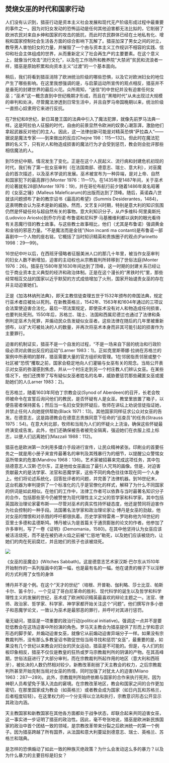  

## 焚烧女巫的时代和国家行动

人们没有认识到，猎巫行动是资本主义社会发展和现代无产阶级形成过程中最重要的事件之一。因为对妇女发动的恐怖运动是任何其他迫害都无法比拟的，它削弱了欧洲农民对来自乡绅和国家的攻击的抵抗，而此时农民群体已经在土地私有化、增税和国家控制社会生活各方面的综合影响下瓦解了。猎巫加深了男女之间的对立，教导男人害怕妇女的力量，并摧毁了一个由与资本主义工作规训不相容的实践、信仰和社会主体组成的世界，从而重新定义了社会再生产的主要要素。在这个意义上，就像当代攻击“流行文化”，以及在工作场所和教养院“大禁闭”贫民和流浪者一样，猎巫是原始积累和向资本主义“过渡”的一个基本面向。

稍后，我们将看到猎巫消除了欧洲统治阶级的哪些恐惧，以及它对欧洲妇女的地位产生了哪些影响。在这里我想强调的是，与启蒙运动所宣传的观点相反，猎巫并不是垂死的封建世界的最后火花。众所周知，“迷信”的中世纪并没有迫害任何女巫；“巫术”这一概念直到中世纪晚期才形成，而且在“黑暗时代”从未出现过大规模的审判和处决，尽管魔法渗透到日常生活中，并且自罗马帝国晚期以来，统治阶级一直担心奴隶用它来进行反抗。![自罗马帝国晚期以来，魔法一直被统治阶级视为奴隶意识形态的一部分和不服从的工具而受到怀疑。皮埃尔·多克斯引用了罗马共和国晚期农学家科卢梅拉(Columella)的《农业论》(De re rustica)。他本人也引用了加图的话，大意是要控制对占星师、占卜师和巫师的亲近程度，因为这对奴隶有危险的影响。科卢梅拉建议管事“在没有主人命令的情况下，不得进行祭祀活动。他不应接受占卜师或魔法师，这些人利用人们的迷信将他们引入犯罪……他应避开熟悉的占卜僧和术士，这两种人用毫无根据的迷信的毒药感染无知的灵魂”（引自Dockes 1982：213）。](data:image/gif;base64,iVBORw0KGgoAAAANSUhEUgAAAAEAAAABCAYAAAAfFcSJAAAADUlEQVQImWNgYGBgAAAABQABh6FO1AAAAABJRU5ErkJggg==)

在7世纪和8世纪，新日耳曼王国的法典中引入了魔法犯罪，就像先前罗马法典一样。这是阿拉伯人征服的时代，自由的前景显然令欧洲的奴隶心潮澎湃，激励他们拿起武器反对他们的主人。![多克斯引用了让·博丹的《国家六论》(Les Six Livres de la Republique，1576)中的以下节选：“阿拉伯人的力量只以这种方式（通过给予或承诺给予奴隶自由）而增长。因为梅赫梅特的副官之一霍马尔上尉一答应给跟随他的奴隶自由，他就吸引了这么多的奴隶，以至于在几年内他们就成为整个东方的领主。关于自由和奴隶征服的传闻激起了欧洲奴隶的热情，于是他们拿起了武器，首先是在781年的西班牙，后来是在查理大帝和路易一世时期的这个王国，从当时颁布的反对奴隶间起誓发动阴谋的法令中可以看出……这场大火一下子在德意志爆发了，奴隶拿起武器，撼动了王公贵族和城市的财产，甚至日耳曼人的国王路易也被迫集结所有的力量来击溃他们。这一点点迫使基督教徒放松了奴役，并释放了奴隶，只有某些徭役除外……”（引自Dockes 1982：237）](data:image/gif;base64,iVBORw0KGgoAAAANSUhEUgAAAAEAAAABCAYAAAAfFcSJAAAADUlEQVQImWNgYGBgAAAABQABh6FO1AAAAABJRU5ErkJggg==)因此，这一法律创新可能是对精英恐惧“萨拉森人”——据说是魔法专家——到来做出的反应(Chejne 198：115—132)。但此时在魔法犯罪的名义下，只有对人和物造成损害的魔法行为才会受到惩罚，教会则会批评那些相信魔法的人。![《教皇教规》（Canon Episcopi，10世纪）被认为是记录教会对魔法信仰持宽容态度的最重要文本。它将那些相信恶魔和夜晚飞行的人称为“异教徒”，认为这种“幻觉”是恶魔的产物(Russell 1972：76—77)。然而，埃里克·米德尔福特通过研究德意志西南部的猎巫，反驳了中世纪教会对巫术持怀疑和宽容态度的观点。他特别批评了对《教皇教规》的解读，认为它真正表达的意思与它所写的内容相反。也就是说，我们不应该因为《教皇教规》的作者攻击了对魔法的信仰而得出结论说，教会纵容了魔法实践。根据米德尔福特的说法，《教皇教规》的立场与教会在18世纪之前的立场相同。教会谴责人们相信魔法是可能发生的观念，认为将神力归于女巫和魔鬼是摩尼教的异端。然而，它坚持认为那些实施魔法的人受到了应有的惩罚，因为他们怀有恶念并与魔鬼结盟。(Midelfort 1975：16—19)米德尔福特强调，即使在16世纪的德意志，神职人员也坚持没有必要相信魔鬼的力量。但他指出：(1)大多数审判都是由世俗当局煽动和管理的，他们并不关心神学上的争论；(2)在神职人员中也是如此，“恶念”和“恶行”之间的区别没有什么实际效果，因为归根结底许多神职人员建议对女巫处以死刑。](data:image/gif;base64,iVBORw0KGgoAAAANSUhEUgAAAAEAAAABCAYAAAAfFcSJAAAADUlEQVQImWNgYGBgAAAABQABh6FO1AAAAABJRU5ErkJggg==)

到15世纪中期，情况发生了变化。正是在这个人民起义、流行病和封建危机初现的时代，我们有了第一批女巫审判（在法国南部、德意志、瑞士、意大利），对巫魔会的首次描述![Monter (1976), 18. 巫魔会首次出现在中世纪文献中是在15世纪中期。罗塞尔·霍普·罗宾斯(Rossell Hope Robbins)写道：对于早期的恶魔学家约翰内斯·尼德尔(Johannes Nieder，1435)来说，巫魔会是未知的，但匿名的法国小册子《加扎拉的错误》(Errores Gazariarum，1459)对“巫魔会”有详细的描述。尼古拉斯·贾奎尔(Nicholas Jaquier)大约在1458年使用了实际的“巫魔会”一词，尽管他的叙述很粗略；“巫魔会”也出现在1460年里昂的女巫检控报告中……到16世纪，巫魔会是巫术的一个既定部分。(1959：415)](data:image/gif;base64,iVBORw0KGgoAAAANSUhEUgAAAAEAAAABCAYAAAAfFcSJAAAADUlEQVQImWNgYGBgAAAABQABh6FO1AAAAABJRU5ErkJggg==)，以及巫术学说的发展。巫术被宣布为一种异端，是对上帝、自然和国家犯下的最高罪行(Monter 1976：11—17)。在1435年至1487年间，关于巫术的论著就有28部(Monter 1976：19)，并在哥伦布航行前夕随着1486年臭名昭著的《女巫之锤》(Malleus Maleficarum)的出版而达到了顶峰。随后，英诺森八世就该问题颁布了新的教宗诏书《最高的希望》(Summis Desiderantes，1484)，这表明教会认为巫术是新的威胁。然而，文艺复兴时期，特别是意大利的知识氛围仍然是怀疑任何与超自然有关的事物。意大利知识分子，从卢多维科·阿里奥斯托(Ludovico Ariosto)到乔尔丹诺·布鲁诺和尼科罗·马基雅维利都以讽刺的眼光看待有关恶魔行径的教士故事。与这些教士故事相比，他们（尤其是布鲁诺）强调黄金和金钱的邪恶力量。“不是魔法而是金钱”(Non incanti ma contanti)是布鲁诺一部喜剧中一个人物的座右铭，它概括了当时知识精英和贵族圈子的观点(Parinetto 1998：29—99)。

16世纪中叶以后，在西班牙侵略者征服美洲人口的那几十年里，被当作女巫审判的妇女人数不断增加，迫害的主动权也从宗教裁判所转移到了世俗法庭(Monter 1976：26)。猎巫在1580年至1630年间达到了顶峰，这一时期的封建关系已经让位于商业资本主义典型的经济和政治体制。正是在这个漫长的“黑铁时代”里，那些经常相互交战的国家以近乎默契的方式成倍增加了火刑，国家开始谴责女巫的存在并主动迫害她们。

正是《加洛林纳刑法典》，即天主教信徒查理五世于1532年颁布的帝国法典，规定行巫术者应被处以死刑。在新教英格兰，1542年、1563年和1604年通过的三项议会法案使迫害合法化，最后一项法案规定，即使巫术没有对人和物造成任何损害，也要判处死刑。1550年后，苏格兰、瑞士、法国和西属尼德兰也通过了法律和条例判定巫术为死罪，并煽动民众告发疑似女巫者。这些法律在随后的几年里被重新颁布，以扩大可被处决的人的数量，并再次将巫术本身而非其可能引起的损害作为主要罪行。

迫害的机制证实，猎巫不是一个自发的过程，“不是一场来自下层的统治和行政阶级必须对此做出反应的运动”(Larner 1983：1)。正如克里斯蒂娜·拉纳在苏格兰的案例中所表明的那样，猎巫需要大量的官方组织和管理。1在邻居指责邻居或整个社区被“恐慌”攫取之前，国家会稳定地向人们灌输与女巫有关的观念。当局公开表示对女巫的弥漫感到焦虑，并从一个村庄走到另一个村庄教人们辨认女巫。在某些情况下，他们还携带了写有疑似女巫者姓名的名单，威胁要惩罚那些藏匿女巫或援助她们的人(Larner 1983：2)。

在苏格兰，随着1603年阿伯丁宗教会议(Synod of Aberdeen)的召开，长老会牧师被命令在宣誓后询问他们的教民，是否怀疑有人是女巫。教堂里放置了箱子，以便告密者保持匿名；然后当一名妇女受到怀疑后，牧师在讲坛上劝说信徒指证她，并禁止任何人向她提供帮助(Black 1971：13)。其他国家同样征求公众对女巫的告发。在德意志，这是路德教会在德意志贵族同意下任命的“巡查员”的任务(Strauss 1975：54)。在意大利北部，牧师和当局为人们的怀疑火上浇油，确保这些怀疑最终演变成告发。此外，他们还确保被告者被完全隔离，强迫她们在衣服上挂上标志，以便人们远离她们(Mazzali 1988：112)。

猎巫也是欧洲第一次利用多媒介手段进行宣传，让民众精神紧张。印刷业的首要任务之一就是用小册子来宣传最著名的审判及其残暴行为的细节，以提醒公众警惕女巫所带来的危害(Mandrou 1968：136)。艺术家被招募来完成这项任务，其中包括德意志人汉斯·巴尔东，正是他给女巫画出了最引人咒骂的画像。但是，对迫害贡献最大的是法学家、法官和恶魔学家，这些不同的角色往往体现在同一个人身上。他们将论述系统化，回答批评者的问题，并完善了法律机器。到16世纪末，这台机器为审判提供了一个标准化的几乎是官僚化的样式，解释了为什么不同国家的供词是如此相似。在他们的工作中，法律工作者可以依靠与当时最著名知识分子的合作，包括那些至今仍被赞誉为现代理性主义之父的哲学家和科学家。其中包括英国政治理论家霍布斯——尽管对巫术的真实性持怀疑态度，他还是赞同将迫害作为社会控制的一种手段。法国著名法学家和政治理论家让·博丹是女巫的劲敌，他对女巫的憎恨和对杀戮的呼吁都很执着。历史学家特雷弗－罗珀称他为16世纪的亚里士多德和孟德斯鸠。博丹被认为是首篇关于通货膨胀的论文的作者。他参加了许多审判，写了一卷《证明》(Demomania，1580)。在其中他坚持认为女巫应该被活活烧死，而不是在被扔进火焰之前被“仁慈地”勒死，以及她们应该被烧灼，让她们的肉在死前腐烂，并且她们的孩子也该被烧死。

![](epub/凯列班与女巫%20妇女、身体与原始积累%20([意]西尔维娅·费代里奇)%20(Z-Library)/images/b3d773fd547f4d338a76c2e8d36bfee0.jpeg)

《女巫的巫魔会》(Witches Sabbath)。这是德意志艺术家汉斯·巴尔东从1510年开始制作的一系列版画中的第一幅，也是最有名的一幅。他在谴责的幌子下以淫秽的方式利用了女性的身体

博丹并不是个例。在这个“天才的世纪”（培根、开普勒、伽利略、莎士比亚、帕斯卡尔、笛卡尔），一个见证了哥白尼革命的胜利、现代科学的诞生以及哲学和科学理性主义的发展的世纪，巫术成了欧洲知识精英最喜欢的辩论主题之一。法官、律师、政治家、哲学家、科学家、神学家都开始关注这个“问题”。他们撰写许多小册子和恶魔学论文，一致认为巫术是最邪恶的罪行，并呼吁对其进行惩罚。![H. R. 特雷弗－罗珀写道：“（猎巫）由文艺复兴时期有修养的教皇、伟大的新教改革者、反改革时期的圣徒、学者、律师和教会人士推进……如果说这两个世纪是一个光明的时代，我们不得不承认，至少在这个方面，黑暗时代更加文明……”(Trevor-Roper 1967：122ff.)](data:image/gif;base64,iVBORw0KGgoAAAANSUhEUgAAAAEAAAABCAYAAAAfFcSJAAAADUlEQVQImWNgYGBgAAAABQABh6FO1AAAAABJRU5ErkJggg==)

毫无疑问，猎巫是一项重要的政治行动(political initiative)。强调这一点并不是要贬低教会在这场迫害中所扮演的角色。罗马天主教会为猎巫提供了形而上学和意识形态的脚手架，并煽动迫害女巫，就像它从前煽动迫害异端分子一样。如果没有宗教裁判所，没有那么多教皇诏书敦促世俗当局寻找和惩罚“女巫”，最重要的是，如果没有几个世纪以来教会对妇女的厌女运动，猎巫是不可能的。但是，与人们的刻板印象相反，猎巫不仅仅是教皇的狂热或罗马宗教裁判所的阴谋的产物。在其高峰期，世俗法庭进行了大部分审判，而在宗教裁判所起作用的地区（意大利和西班牙），被处决的人数仍然相对较少。新教改革削弱了天主教会的权力，之后宗教裁判所甚至开始克制当局对女巫的热情，同时加强了对犹太人的迫害(Milano 1963：287—289)。![Cardini 1989: 13–16; Prosperi 1989: 217ff.; Martin 1989: 32.正如鲁思·马丁在谈到威尼斯宗教裁判所的工作时写道：“P. F. 格伦德勒(P. F. Grendler)比较了宗教裁判所和民事法庭判处的死刑数量，他得出结论：‘与民事法庭相比，意大利宗教裁判所展现了极大的克制’，‘威尼斯宗教裁判所的特点是轻刑和减刑，而不是严厉’，最近E. W.蒙特在其关于地中海宗教裁判所的研究中证实了这一结论……就威尼斯的审判而言，既没有将处决或残害作为一种刑罚，也很少有在船上服役的情况。长时间的监禁判决也很罕见，如果有这种判决或放逐，往往在相对较短的时间内就被减刑……监狱里的人恳求允许他们以健康状况不佳为由转为软禁，这也受到了同情对待。”(Martin 1989：32—33)](data:image/gif;base64,iVBORw0KGgoAAAANSUhEUgAAAAEAAAABCAYAAAAfFcSJAAAADUlEQVQImWNgYGBgAAAABQABh6FO1AAAAABJRU5ErkJggg==)此外，宗教裁判所始终依赖与国家的合作来执行死刑，因为神职人员希望免于落入流血的窘境。在宗教改革地区，教会和国家之间的合作更加密切，在那里国家成为教会（如英格兰）或者教会成为国家（如日内瓦和苏格兰，后者程度较轻）。在这里权力的一个分支得以立法和执行，宗教意识形态公开显示其政治内涵。

天主教国家和新教国家在其他各方面都处于战争状态，却联合起来共同迫害女巫，这一事实进一步证明了猎巫的政治性。因此，毫不夸张地说，猎巫是欧洲新民族国家的政治中首个团结一致的领域，是宗教改革带来分裂之后欧洲统一的第一个例子。因为猎巫跨越了所有国界，从法国和意大利蔓延到德意志、瑞士、英格兰、苏格兰和瑞典。

是怎样的恐惧煽动了如此一致的种族灭绝政策？为什么会发动这么多的暴力？以及为什么暴力的主要目标是妇女？